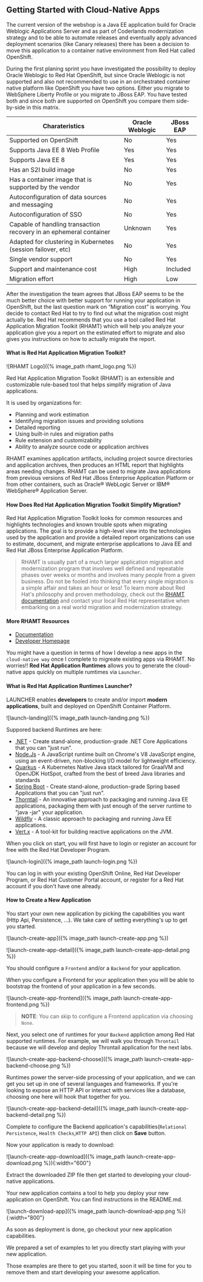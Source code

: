 ## Getting Started with Cloud-Native Apps

The current version of the webshop is a Java EE application build for Oracle Weblogic Applications Server and as part of Coderlands modernization strategy and to be able to automate releases and eventually apply advanced deployment scenarios (like Canary releases) there has been a decision to move this application to a container native environment from Red Hat called OpenShift.

During the first planing sprint you have investigated the possibility to deploy Oracle Weblogic to Red Hat OpenShift, but since Oracle Weblogic is not supported and also not recommended to use in an orchestrated container native platform like OpenShift you have two options. Either you migrate to WebSphere Liberty Profile or you migrate to JBoss EAP. You have tested both and since both are supported on OpenShift you compare them side-by-side in this matrix.

| Charateristics                                                    | Oracle Weblogic   | JBoss EAP         |
|-------------------------------------------------------------------|-------------------|-------------------|
|Supported on OpenShift                                             | No                | Yes               |
|Supports Java EE 8 Web Profile                                     | Yes               | Yes               |
|Supports Java EE 8                                                 | Yes               | Yes               |
|Has an S2I build image                                             | No                | Yes               |
|Has a container image that is supported by the vendor              | No                | Yes               |
|Autoconfiguration of data sources and messaging                    | No                | Yes               |
|Autoconfiguration of SSO                                           | No                | Yes               |
|Capable of handling transaction recovery in an ephemeral container | Unknown           | Yes               |
|Adapted for clustering in Kubernetes (session failover, etc)       | No                | Yes               |
|Single vendor support                                              | No                | Yes               |
|Support and maintenance cost                                       | High              | Included          |
|Migration effort                                                   | High              | Low               |

After the investigation the team agrees that JBoss EAP seems to be the much better choice with better support for running your application in OpenShift, but the last question mark on “Migration cost” is worrying. You decide to contact Red Hat to try to find out what the migration cost might actually be. Red Hat recommends that you use a tool called Red Hat Application Migration Toolkit (RHAMT) which will help you analyze your application give you a report on the estimated effort to migrate and also gives you instructions on how to actually migrate the report.

#### What is Red Hat Application Migration Toolkit?

![RHAMT Logo]({% image_path rhamt_logo.png %})

Red Hat Application Migration Toolkit (RHAMT) is an extensible and customizable rule-based tool that helps simplify migration of Java applications.

It is used by organizations for:

* Planning and work estimation
* Identifying migration issues and providing solutions
* Detailed reporting
* Using built-in rules and migration paths
* Rule extension and customizability
* Ability to analyze source code or application archives

RHAMT examines application artifacts, including project source directories and application archives, then produces an HTML report that highlights areas needing changes. RHAMT can be used to migrate Java applications from previous versions of Red Hat JBoss Enterprise Application Platform or from other containers, such as Oracle® WebLogic Server or IBM® WebSphere® Application Server.

#### How Does Red Hat Application Migration Toolkit Simplify Migration?

Red Hat Application Migration Toolkit looks for common resources and highlights technologies and known trouble spots when migrating applications. The goal is to provide a high-level view into the technologies used by the application and provide a detailed report organizations can use to estimate, document, and migrate enterprise applications to Java EE and Red Hat JBoss Enterprise Application Platform.

> RHAMT is usually part of a much larger application migration and modernization program that involves well defined and repeatable phases over weeks or months and involves many people from a given business. Do not be fooled into thinking that every single
migration is a simple affair and takes an hour or less! To learn more about Red Hat's philosophy and proven methodology, check out
the [RHAMT documentation](https://access.redhat.com/documentation/en/red-hat-application-migration-toolkit) and contact your local Red Hat representative when embarking on a real world migration and modernization strategy.

#### More RHAMT Resources

* [Documentation](https://access.redhat.com/documentation/en/red-hat-application-migration-toolkit)
* [Developer Homepage](https://developers.redhat.com/products/rhamt/overview/)


You might have a question in terms of how I develop a new apps in the `cloud-native way` once I complete to migreate existing apps via RHAMT.
No worries!! **Red Hat Application Runtimes** allows you to generate the cloud-native apps quickly on multiple rumtimes via `Launcher`.


#### What is Red Hat Application Runtimes Launcher?

LAUNCHER enables **developers** to create and/or import **modern applications**, built and deployed on OpenShift Container Platform.

![launch-landing]({% image_path launch-landing.png %})

Suppored backend Runtimes are here:

* [.NET](https://docs.microsoft.com/en-us/dotnet/core/) - Create stand-alone, production-grade .NET Core Applications that you can "just run".
* [Node.Js](https://nodejs.org/en/) - A JavaScript runtime built on Chrome's V8 JavaScript engine, using an event-driven, non-blocking I/O model for lightweight efficiency.
* [Quarkus](https://quarkus.io/) - A Kubernetes Native Java stack tailored for GraalVM and OpenJDK HotSpot, crafted from the best of breed Java libraries and standards
* [Spring Boot](https://spring.io/projects/spring-boot) - Create stand-alone, production-grade Spring based Applications that you can "just run".
* [Thorntail](https://thorntail.io/) - An innovative approach to packaging and running Java EE applications, packaging them with just enough of the server runtime to "java -jar" your application.
* [Wildfly](https://wildfly.org/) - A classic approach to packaging and running Java EE applications.
* [Vert.x](https://projects.eclipse.org/projects/rt.vertx) - A tool-kit for building reactive applications on the JVM.

When you click on start, you will first have to login or register an account for free with the Red Hat Developer Program.

![launch-login]({% image_path launch-login.png %})

You can log in with your existing OpenShift Online, Red Hat Developer Program, or Red Hat Customer Portal account, 
or register for a Red Hat account if you don't have one already.


#### How to Create a New Application

You start your own new application by picking the capabilities you want (Http Api, Persistence, ...). We take care of setting everything's up to get you started.

![launch-create-app]({% image_path launch-create-app.png %})

![launch-create-app-detail]({% image_path launch-create-app-detail.png %})

You should configure a `Frontend` and/or a `Backend` for your application.

When you configure a Frontend for your application then you will be able to bootstrap the frontend of your application in a few seconds.

![launch-create-app-frontend]({% image_path launch-create-app-frontend.png %})

> **NOTE**: You can skip to configure a Frontend application via choosing `None`.

Next, you select one of runtimes for your `Backend` appliction among Red Hat supported runtimes. For example, we will walk you through `Throntail` 
because we will develop and deploy Throntail application for the next labs.

![launch-create-app-backend-choose]({% image_path launch-create-app-backend-choose.png %})

Runtimes power the server-side processing of your application, and we can get you set up in one of several languages and frameworks. 
If you're looking to expose an HTTP API or interact with services like a database, choosing one here will hook that together for you.

![launch-create-app-backend-detail]({% image_path launch-create-app-backend-detail.png %})

Complete to configure the Backend application's capabilities(`Relational Persistence`, `Health Checks`,`HTTP API`) then click on **Save** button.

Now your application is ready to download:

![launch-create-app-download]({% image_path launch-create-app-download.png %}){:width="600"}

Extract the downloaded ZIP file then get started to developing your cloud-native applications.

Your new application contains a tool to help you deploy your new application on OpenShift. You can find instructions in the README.md.

![launch-download-app]({% image_path launch-download-app.png %}){:width="800"}

As soon as deployment is done, go checkout your new application capabilities.

We prepared a set of examples to let you directly start playing with your new application.

Those examples are there to get you started, soon it will be time for you to remove them and start developing your awesome application.